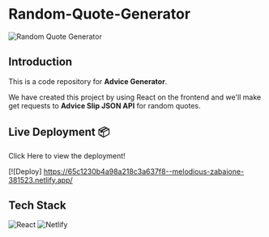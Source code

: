 # **Random-Quote-Generator**

![Random Quote Generator](./public/sample.png)

## **Introduction**

This is a code repository for **Advice Generator**.

We have created this project by using React on the frontend and we'll make get requests to **Advice Slip JSON API** for random quotes.

## **Live Deployment** 📦 

Click Here to view the deployment!
 
[![Deploy] https://65c1230b4a98a218c3a637f8--melodious-zabaione-381523.netlify.app/

## **Tech Stack**
<img alt="React" src="https://img.shields.io/badge/react-%2320232a.svg?style=for-the-badge&logo=react&logoColor=%2361DAFB"/> <img alt="Netlify" src="https://65c1230b4a98a218c3a637f8--melodious-zabaione-381523.netlify.app/"/>
